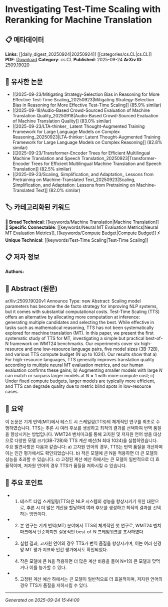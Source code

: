 <!-- KEYWORD_LINKING_METADATA:
{
  "processed_timestamp": "2025-09-24T15:44:00.455328",
  "vocabulary_version": "1.0",
  "selected_keywords": [
    "Test-Time Scaling",
    "Machine Translation",
    "Neural MT Evaluation Metrics",
    "Compute Budget"
  ],
  "rejected_keywords": [],
  "similarity_scores": {
    "Test-Time Scaling": 0.78,
    "Machine Translation": 0.85,
    "Neural MT Evaluation Metrics": 0.7,
    "Compute Budget": 0.68
  },
  "extraction_method": "AI_prompt_based",
  "budget_applied": true,
  "candidates_json": {
    "candidates": [
      {
        "surface": "Test-Time Scaling",
        "canonical": "Test-Time Scaling",
        "aliases": [
          "TTS"
        ],
        "category": "unique_technical",
        "rationale": "Test-Time Scaling is a novel approach in the context of machine translation, offering a unique perspective on computational efficiency.",
        "novelty_score": 0.75,
        "connectivity_score": 0.6,
        "specificity_score": 0.85,
        "link_intent_score": 0.78
      },
      {
        "surface": "Machine Translation",
        "canonical": "Machine Translation",
        "aliases": [
          "MT"
        ],
        "category": "broad_technical",
        "rationale": "Machine Translation is a core area of study within NLP, providing a strong link to related research in language processing.",
        "novelty_score": 0.4,
        "connectivity_score": 0.9,
        "specificity_score": 0.7,
        "link_intent_score": 0.85
      },
      {
        "surface": "Neural MT Evaluation Metrics",
        "canonical": "Neural MT Evaluation Metrics",
        "aliases": [
          "neural machine translation metrics"
        ],
        "category": "specific_connectable",
        "rationale": "These metrics are crucial for assessing translation quality, linking to broader discussions on evaluation in NLP.",
        "novelty_score": 0.55,
        "connectivity_score": 0.75,
        "specificity_score": 0.8,
        "link_intent_score": 0.7
      },
      {
        "surface": "Compute Budget",
        "canonical": "Compute Budget",
        "aliases": [
          "computational budget"
        ],
        "category": "specific_connectable",
        "rationale": "Compute Budget is a key factor in model performance and efficiency, relevant to discussions on resource allocation in AI.",
        "novelty_score": 0.5,
        "connectivity_score": 0.65,
        "specificity_score": 0.75,
        "link_intent_score": 0.68
      }
    ],
    "ban_list_suggestions": [
      "scaling",
      "model parameters",
      "language pairs"
    ]
  },
  "decisions": [
    {
      "candidate_surface": "Test-Time Scaling",
      "resolved_canonical": "Test-Time Scaling",
      "decision": "linked",
      "scores": {
        "novelty": 0.75,
        "connectivity": 0.6,
        "specificity": 0.85,
        "link_intent": 0.78
      }
    },
    {
      "candidate_surface": "Machine Translation",
      "resolved_canonical": "Machine Translation",
      "decision": "linked",
      "scores": {
        "novelty": 0.4,
        "connectivity": 0.9,
        "specificity": 0.7,
        "link_intent": 0.85
      }
    },
    {
      "candidate_surface": "Neural MT Evaluation Metrics",
      "resolved_canonical": "Neural MT Evaluation Metrics",
      "decision": "linked",
      "scores": {
        "novelty": 0.55,
        "connectivity": 0.75,
        "specificity": 0.8,
        "link_intent": 0.7
      }
    },
    {
      "candidate_surface": "Compute Budget",
      "resolved_canonical": "Compute Budget",
      "decision": "linked",
      "scores": {
        "novelty": 0.5,
        "connectivity": 0.65,
        "specificity": 0.75,
        "link_intent": 0.68
      }
    }
  ]
}
-->

# Investigating Test-Time Scaling with Reranking for Machine Translation

## 📋 메타데이터

**Links**: [[daily_digest_20250924|20250924]] [[categories/cs.CL|cs.CL]]
**PDF**: [Download](https://arxiv.org/pdf/2509.19020.pdf)
**Category**: cs.CL
**Published**: 2025-09-24
**ArXiv ID**: [2509.19020](https://arxiv.org/abs/2509.19020)

## 🔗 유사한 논문
- [[2025-09-23/Mitigating Strategy-Selection Bias in Reasoning for More Effective Test-Time Scaling_20250923|Mitigating Strategy-Selection Bias in Reasoning for More Effective Test-Time Scaling]] (85.9% similar)
- [[2025-09-18/Audio-Based Crowd-Sourced Evaluation of Machine Translation Quality_20250918|Audio-Based Crowd-Sourced Evaluation of Machine Translation Quality]] (83.0% similar)
- [[2025-09-23/LTA-thinker_ Latent Thought-Augmented Training Framework for Large Language Models on Complex Reasoning_20250923|LTA-thinker: Latent Thought-Augmented Training Framework for Large Language Models on Complex Reasoning]] (82.8% similar)
- [[2025-09-23/Transformer-Encoder Trees for Efficient Multilingual Machine Translation and Speech Translation_20250923|Transformer-Encoder Trees for Efficient Multilingual Machine Translation and Speech Translation]] (82.5% similar)
- [[2025-09-23/Scaling, Simplification, and Adaptation_ Lessons from Pretraining on Machine-Translated Text_20250923|Scaling, Simplification, and Adaptation: Lessons from Pretraining on Machine-Translated Text]] (82.0% similar)

## 🏷️ 카테고리화된 키워드
**🧠 Broad Technical**: [[keywords/Machine Translation|Machine Translation]]
**🔗 Specific Connectable**: [[keywords/Neural MT Evaluation Metrics|Neural MT Evaluation Metrics]], [[keywords/Compute Budget|Compute Budget]]
**⚡ Unique Technical**: [[keywords/Test-Time Scaling|Test-Time Scaling]]

## 📋 저자 정보

**Authors:** 

## 📄 Abstract (원문)

arXiv:2509.19020v1 Announce Type: new 
Abstract: Scaling model parameters has become the de facto strategy for improving NLP systems, but it comes with substantial computational costs. Test-Time Scaling (TTS) offers an alternative by allocating more computation at inference: generating multiple candidates and selecting the best. While effective in tasks such as mathematical reasoning, TTS has not been systematically explored for machine translation (MT). In this paper, we present the first systematic study of TTS for MT, investigating a simple but practical best-of-N framework on WMT24 benchmarks. Our experiments cover six high-resource and one low-resource language pairs, five model sizes (3B-72B), and various TTS compute budget (N up to 1024). Our results show that a) For high-resource languages, TTS generally improves translation quality according to multiple neural MT evaluation metrics, and our human evaluation confirms these gains; b) Augmenting smaller models with large $N$ can match or surpass larger models at $N{=}1$ with more compute cost; c) Under fixed compute budgets, larger models are typically more efficient, and TTS can degrade quality due to metric blind spots in low-resource cases.

## 📝 요약

이 논문은 기계 번역(MT)에서 테스트 시 스케일링(TTS)의 체계적인 연구를 최초로 수행하였습니다. TTS는 추론 시 여러 후보를 생성하고 최적의 결과를 선택하여 번역 품질을 향상시키는 방법입니다. WMT24 벤치마크를 통해 고자원 및 저자원 언어 쌍을 대상으로 다양한 모델 크기(3B-72B)와 TTS 계산 예산(N 최대 1024)을 실험하였습니다. 주요 발견사항은 다음과 같습니다: a) 고자원 언어의 경우, TTS는 번역 품질을 개선하며 이는 인간 평가에서도 확인되었습니다. b) 작은 모델에 큰 N을 적용하면 더 큰 모델의 성능을 초과할 수 있습니다. c) 고정된 계산 예산 하에서는 큰 모델이 일반적으로 더 효율적이며, 저자원 언어의 경우 TTS가 품질을 저하시킬 수 있습니다.

## 🎯 주요 포인트

- 1. 테스트 타임 스케일링(TTS)은 NLP 시스템의 성능을 향상시키기 위한 대안으로, 추론 시 더 많은 계산을 할당하여 여러 후보를 생성하고 최적의 결과를 선택하는 방법이다.
- 2. 본 연구는 기계 번역(MT) 분야에서 TTS의 체계적인 첫 연구로, WMT24 벤치마크에서 단순하지만 실용적인 best-of-N 프레임워크를 조사하였다.
- 3. 실험 결과, 고자원 언어의 경우 TTS가 번역 품질을 향상시키며, 이는 여러 신경망 MT 평가 지표와 인간 평가에서도 확인되었다.
- 4. 작은 모델에 큰 N을 적용하면 더 많은 계산 비용을 들여 N=1의 큰 모델과 맞먹거나 이를 능가할 수 있다.
- 5. 고정된 계산 예산 하에서는 큰 모델이 일반적으로 더 효율적이며, 저자원 언어의 경우 TTS가 품질을 저하시킬 수 있다.


---

*Generated on 2025-09-24 15:44:00*